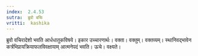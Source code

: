 ```yaml
---
index:  2.4.53
sutra:  ब्रुवो बचिः
vritti:  kashika 
---
```


ब्रुवो वचिरादेशो भवति आर्धधातुकविषये। इकार उच्चारणार्थः। वक्ता। वक्तुम्। वक्तव्यम्। स्थानिवद्भावेन कर्त्रभिप्रायक्रियाफलविवक्षायाम् आत्मनेपदं भवति। ऊचे। वक्ष्यते।

